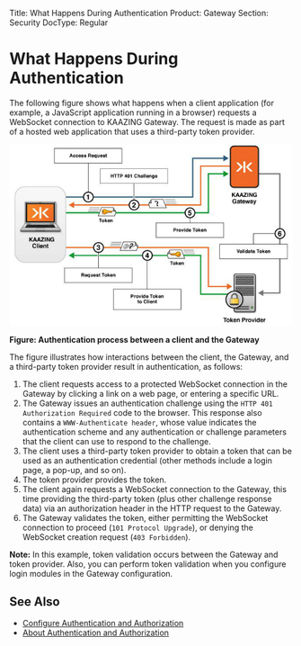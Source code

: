 Title: What Happens During Authentication
Product: Gateway
Section: Security
DocType: Regular

What Happens During Authentication
==================================================================================

The following figure shows what happens when a client application (for example, a JavaScript application running in a browser) requests a WebSocket connection to KAAZING Gateway. The request is made as part of a hosted web application that uses a third-party token provider.

![Challenge and response interactions between the Gateway, client, and token provider](../images/f-sso-for-kwsg-web.png)

**Figure: Authentication process between a client and the Gateway**

The figure illustrates how interactions between the client, the Gateway, and a third-party token provider result in authentication, as follows:

1.  The client requests access to a protected WebSocket connection in the Gateway by clicking a link on a web page, or entering a specific URL.
2.  The Gateway issues an authentication challenge using the `HTTP 401 Authorization Required` code to the browser. This response also contains a `WWW-Authenticate header`, whose value indicates the authentication scheme and any authentication or challenge parameters that the client can use to respond to the challenge.
3.  The client uses a third-party token provider to obtain a token that can be used as an authentication credential (other methods include a login page, a pop-up, and so on).
4.  The token provider provides the token.
5.  The client again requests a WebSocket connection to the Gateway, this time providing the third-party token (plus other challenge response data) via an authorization header in the HTTP request to the Gateway.
6.  The Gateway validates the token, either permitting the WebSocket connection to proceed (`101 Protocol Upgrade`), or denying the WebSocket creation request (`403 Forbidden`).

**Note:** In this example, token validation occurs between the Gateway and token provider. Also, you can perform token validation when you configure login modules in the Gateway configuration.

See Also
------------------------------

-   [Configure Authentication and Authorization](o_auth_configure.md)
-   [About Authentication and Authorization](c_auth_about.md)
